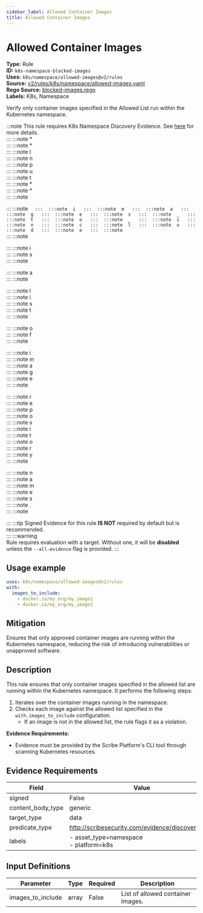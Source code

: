 ```yaml
---
sidebar_label: Allowed Container Images
title: Allowed Container Images
---  
```

# Allowed Container Images  
**Type:** Rule  
**ID:** `k8s-namespace-blocked-images`  
**Uses:** `k8s/namespace/allowed-images@v2/rules`  
**Source:** [v2/rules/k8s/namespace/allowed-images.yaml](https://github.com/scribe-public/sample-policies/blob/main/v2/rules/k8s/namespace/allowed-images.yaml)  
**Rego Source:** [blocked-images.rego](https://github.com/scribe-public/sample-policies/blob/main/v2/rules/k8s/namespace/blocked-images.rego)  
**Labels:** K8s, Namespace  

Verify only container images specified in the Allowed List run within the Kubernetes namespace.

:::note 
This rule requires K8s Namespace Discovery Evidence. See [here](https://scribe-security.netlify.app/docs/platforms/discover#k8s-discovery) for more details.  
::: 
:::note 
*  
::: 
:::note 
*  
::: 
:::note 
I  
::: 
:::note 
n  
::: 
:::note 
p  
::: 
:::note 
u  
::: 
:::note 
t  
::: 
:::note 
*  
::: 
:::note 
*  
::: 
:::note 

  
::: 
:::note 
`  
::: 
:::note 
i  
::: 
:::note 
m  
::: 
:::note 
a  
::: 
:::note 
g  
::: 
:::note 
e  
::: 
:::note 
s  
::: 
:::note 
_  
::: 
:::note 
t  
::: 
:::note 
o  
::: 
:::note 
_  
::: 
:::note 
i  
::: 
:::note 
n  
::: 
:::note 
c  
::: 
:::note 
l  
::: 
:::note 
u  
::: 
:::note 
d  
::: 
:::note 
e  
::: 
:::note 
`  
::: 
:::note 
   
::: 
:::note 
i  
::: 
:::note 
s  
::: 
:::note 
   
::: 
:::note 
a  
::: 
:::note 
   
::: 
:::note 
l  
::: 
:::note 
i  
::: 
:::note 
s  
::: 
:::note 
t  
::: 
:::note 
   
::: 
:::note 
o  
::: 
:::note 
f  
::: 
:::note 
   
::: 
:::note 
i  
::: 
:::note 
m  
::: 
:::note 
a  
::: 
:::note 
g  
::: 
:::note 
e  
::: 
:::note 
   
::: 
:::note 
r  
::: 
:::note 
e  
::: 
:::note 
p  
::: 
:::note 
o  
::: 
:::note 
s  
::: 
:::note 
i  
::: 
:::note 
t  
::: 
:::note 
o  
::: 
:::note 
r  
::: 
:::note 
y  
::: 
:::note 
   
::: 
:::note 
n  
::: 
:::note 
a  
::: 
:::note 
m  
::: 
:::note 
e  
::: 
:::note 
s  
::: 
:::note 
.  
::: 
:::note 

  
::: 
:::tip 
Signed Evidence for this rule **IS NOT** required by default but is recommended.  
::: 
:::warning  
Rule requires evaluation with a target. Without one, it will be **disabled** unless the `--all-evidence` flag is provided.
::: 

## Usage example

```yaml
uses: k8s/namespace/allowed-images@v2/rules
with:
  images_to_include:
    - docker.io/my_org/my_image1
    - docker.io/my_org/my_image2  
```

## Mitigation  
Ensures that only approved container images are running within the Kubernetes namespace, reducing the risk of introducing vulnerabilities or unapproved software.



## Description  
This rule ensures that only container images specified in the allowed list are running within the Kubernetes namespace.
It performs the following steps:

1. Iterates over the container images running in the namespace.
2. Checks each image against the allowed list specified in the `with.images_to_include` configuration.
   - If an image is not in the allowed list, the rule flags it as a violation.

**Evidence Requirements:**
- Evidence must be provided by the Scribe Platform's CLI tool through scanning Kubernetes resources.


## Evidence Requirements  
| Field | Value |
|-------|-------|
| signed | False |
| content_body_type | generic |
| target_type | data |
| predicate_type | http://scribesecurity.com/evidence/discovery/v0.1 |
| labels | - asset_type=namespace<br/>- platform=k8s |

## Input Definitions  
| Parameter | Type | Required | Description |
|-----------|------|----------|-------------|
| images_to_include | array | False | List of allowed container images. |

